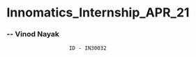 # Innomatics_Internship_APR_21

###              -- Vinod Nayak     
                        ID - IN30032
